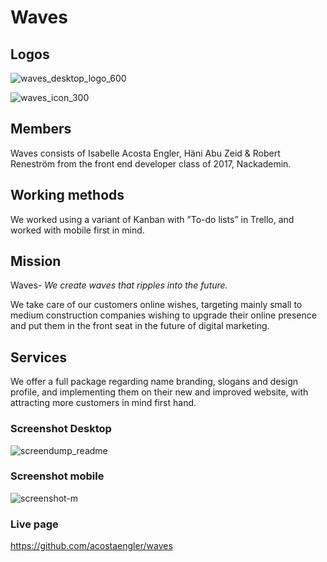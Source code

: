 # Waves

## Logos
![waves_desktop_logo_600](https://user-images.githubusercontent.com/31956031/35617978-d75a15d6-0679-11e8-9189-3e6fb71e9f62.png)

![waves_icon_300](https://user-images.githubusercontent.com/31956031/35618188-7e3bfe1e-067a-11e8-9656-681d796c638a.png)

## Members
Waves consists of Isabelle Acosta Engler, Häni Abu Zeid & Robert Reneström from the front end developer class of 2017, Nackademin.

## Working methods
We worked using a variant of Kanban with ”To-do lists” in Trello, and worked with mobile first in mind.

## Mission
Waves- _We create waves that ripples into the future._


We take care of our customers online wishes, targeting mainly small to medium construction companies wishing to upgrade their online presence and put them in the front seat in the future of digital marketing.  

## Services
We offer a full package regarding name branding, slogans and design profile, and implementing them on their new and improved website, with attracting more customers in mind first hand. 

### Screenshot Desktop
![screendump_readme](https://user-images.githubusercontent.com/31956031/35617698-350a0692-0679-11e8-8ad1-9a0fdec842eb.jpeg)

### Screenshot mobile
![screenshot-m](https://user-images.githubusercontent.com/31956031/35618886-9129d102-067c-11e8-9b15-a9847edb1965.jpeg)

### Live page
https://github.com/acostaengler/waves
